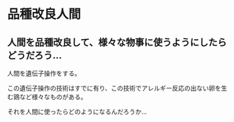 # 品種改良人間
## 人間を品種改良して、様々な物事に使うようにしたらどうだろう...

人間を遺伝子操作をする。

この遺伝子操作の技術はすでに有り、この技術でアレルギー反応の出ない卵を生む鶏など様々なものがある。

それを人間に使ったらどのようになるんだろうか...
